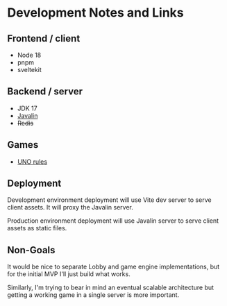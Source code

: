 # Development Notes and Links

## Frontend / client

* Node 18
* pnpm
* sveltekit

## Backend / server

* JDK 17 
* [Javalin](https://javalin.io/)
* ~~Redis~~

## Games

* [UNO rules](https://service.mattel.com/instruction_sheets/42001pr.pdf)


## Deployment

Development environment deployment will use Vite dev server to serve client assets. It will proxy the Javalin server.

Production environment deployment will use Javalin server to serve client assets as static files.

## Non-Goals

It would be nice to separate Lobby and game engine implementations, but for the initial MVP I'll just build what works.

Similarly, I'm trying to bear in mind an eventual scalable architecture but getting a working game in a single server is more important.